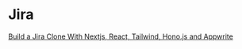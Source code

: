 # Jira

[Build a Jira Clone With Nextjs, React, Tailwind, Hono.js and Appwrite](https://www.youtube.com/playlist?list=PLMwCFr4NqgMraz3E_SxoS7fTJu6UAqtCk)

